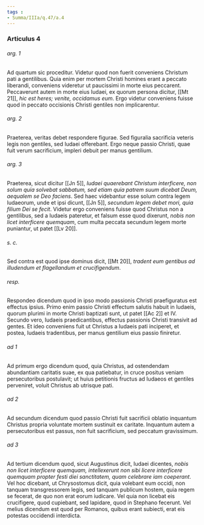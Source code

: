 ```yaml
---
tags : 
- Summa/IIIa/q.47/a.4
---
```


### Articulus 4

###### arg. 1
Ad quartum sic proceditur. Videtur quod non fuerit conveniens Christum pati a gentilibus. Quia enim per mortem Christi homines erant a peccato liberandi, conveniens videretur ut paucissimi in morte eius peccarent. Peccaverunt autem in morte eius Iudaei, ex quorum persona dicitur, [[Mt 21]], *hic est heres; venite, occidamus eum*. Ergo videtur conveniens fuisse quod in peccato occisionis Christi gentiles non implicarentur.

###### arg. 2
Praeterea, veritas debet respondere figurae. Sed figuralia sacrificia veteris legis non gentiles, sed Iudaei offerebant. Ergo neque passio Christi, quae fuit verum sacrificium, impleri debuit per manus gentilium.

###### arg. 3
Praeterea, sicut dicitur [[Jn 5]], *Iudaei quaerebant Christum interficere, non solum quia solvebat sabbatum, sed etiam quia patrem suum dicebat Deum, aequalem se Deo faciens*. Sed haec videbantur esse solum contra legem Iudaeorum, unde et ipsi dicunt, [[Jn 5]], *secundum legem debet mori, quia filium Dei se fecit*. Videtur ergo conveniens fuisse quod Christus non a gentilibus, sed a Iudaeis pateretur, et falsum esse quod dixerunt, *nobis non licet interficere quemquam*, cum multa peccata secundum legem morte puniantur, ut patet [[Lv 20]].

###### s. c.
Sed contra est quod ipse dominus dicit, [[Mt 20]], *tradent eum gentibus ad illudendum et flagellandum et crucifigendum*.

###### resp.
Respondeo dicendum quod in ipso modo passionis Christi praefiguratus est effectus ipsius. Primo enim passio Christi effectum salutis habuit in Iudaeis, quorum plurimi in morte Christi baptizati sunt, ut patet [[Ac 2]] et IV. Secundo vero, Iudaeis praedicantibus, effectus passionis Christi transivit ad gentes. Et ideo conveniens fuit ut Christus a Iudaeis pati inciperet, et postea, Iudaeis tradentibus, per manus gentilium eius passio finiretur.

###### ad 1
Ad primum ergo dicendum quod, quia Christus, ad ostendendam abundantiam caritatis suae, ex qua patiebatur, in cruce positus veniam persecutoribus postulavit; ut huius petitionis fructus ad Iudaeos et gentiles perveniret, voluit Christus ab utrisque pati.

###### ad 2
Ad secundum dicendum quod passio Christi fuit sacrificii oblatio inquantum Christus propria voluntate mortem sustinuit ex caritate. Inquantum autem a persecutoribus est passus, non fuit sacrificium, sed peccatum gravissimum.

###### ad 3
Ad tertium dicendum quod, sicut Augustinus dicit, Iudaei dicentes, *nobis non licet interficere quemquam, intellexerunt non sibi licere interficere quemquam propter festi diei sanctitatem, quam celebrare iam coeperant*. Vel hoc dicebant, ut Chrysostomus dicit, quia volebant eum occidi, non tanquam transgressorem legis, sed tanquam publicum hostem, quia regem se fecerat, de quo non erat eorum iudicare. Vel quia non licebat eis crucifigere, quod cupiebant, sed lapidare, quod in Stephano fecerunt. Vel melius dicendum est quod per Romanos, quibus erant subiecti, erat eis potestas occidendi interdicta.

